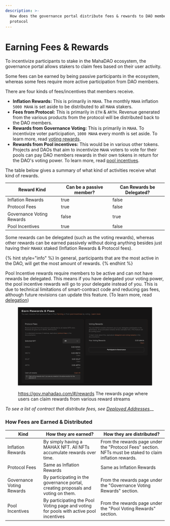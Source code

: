 ```yaml
---
description: >-
  How does the governance portal distribute fees & rewards to DAO members in the
  protocol
---
```


# Earning Fees & Rewards

To incentivize participants to stake in the MahaDAO ecosystem, the governance portal allows stakers to claim fees based on their user activity.

Some fees can be earned by being passive participants in the ecosystem, whereas some fees require more active participation from DAO members.

There are four kinds of fees/incentives that members receive.

* **Inflation Rewards:** This is primarily in `MAHA`. The monthly `MAHA` inflation `5000 MAHA` is set aside to be distributed to all `MAHA` stakers.&#x20;
* **Fees from Protocol:** This is primarily in `ETH` & `ARTH`. Revenue generated from the various products from the protocol will be distributed back to the DAO members.
* **Rewards from Governance Voting:** This is primarily in `MAHA`. To incentivize voter participation, `1000 MAHA` every month is set aside. To learn more, read [voting rewards](delegation-and-voting-rewards.md).
* **Rewards from Pool incentives:** This would be in various other tokens. Projects and DAOs that aim to incentivize `MAHA` voters to vote for their pools can pay DAO members rewards in their own tokens in return for the DAO's voting power. To learn more, read [pool incentives](pool-voting/).

The table below gives a summary of what kind of activities receive what kind of rewards.

<table><thead><tr><th>Reward Kind</th><th data-type="checkbox">Can be a passive member?</th><th data-type="checkbox">Can Rewards be Delegated?</th></tr></thead><tbody><tr><td>Inflation Rewards</td><td>true</td><td>false</td></tr><tr><td>Protocol Fees</td><td>true</td><td>false</td></tr><tr><td>Governance Voting Rewards</td><td>false</td><td>true</td></tr><tr><td>Pool Incentives</td><td>true</td><td>false</td></tr></tbody></table>

Some rewards can be delegated (such as the voting rewards), whereas other rewards can be earned passively without doing anything besides just having their `MAHAX` staked (Inflation Rewards & Protocol fees).

{% hint style="info" %}
In general, participants that are the most active in the DAO, will get the most amount of rewards.&#x20;
{% endhint %}

Pool Incentive rewards require members to be active and can not have rewards be delegated. This means if you have delegated your voting power, the pool incentive rewards will go to your delegate instead of you. This is due to technical limitations of smart-contract code and reducing gas fees, although future revisions can update this feature. (To learn more, read [delegation](delegation-and-voting-rewards.md))

<figure><img src="../.gitbook/assets/image (4).png" alt=""><figcaption><p><a href="https://gov.mahadao.com/#/rewards">https://gov.mahadao.com/#/rewards</a> The rewards page where users can claim rewards from various reward streams</p></figcaption></figure>

_To see a list of contract that distribute fees, see_ [_Deployed Addresses_](deployed-address.md)__

### How Fees are Earned & Distributed

| Kind                      | How they are earned?                                                                   | How they are distributed?                                                                                |
| ------------------------- | -------------------------------------------------------------------------------------- | -------------------------------------------------------------------------------------------------------- |
| Inflation Rewards         | By simply having a MAHAX NFT. All NFTs accumulate rewards over time.                   | From the rewards page under the "Protocol Fees" section. NFTs must be staked to claim inflation rewards. |
| Protocol Fees             | Same as Inflation Rewards                                                              | Same as Inflation Rewards                                                                                |
| Governance Voting Rewards | By participating in the governance portal, creating proposals and voting on them.      | From the rewards page under the "Governance Voting Rewards" section.                                     |
| Pool Incentives           | By participating the Pool Voting page and voting for pools with active pool incentives | From the rewards page under the "Pool Voting Rewards" section.                                           |
